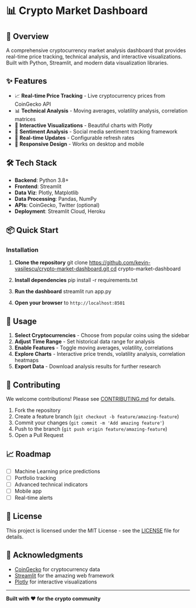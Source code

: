 # 📊 Crypto Market Dashboard

## 🚀 Overview

A comprehensive cryptocurrency market analysis dashboard that provides real-time price tracking, technical analysis, and interactive visualizations. Built with Python, Streamlit, and modern data visualization libraries.

## ✨ Features

- 📈 **Real-time Price Tracking** - Live cryptocurrency prices from CoinGecko API
- 📊 **Technical Analysis** - Moving averages, volatility analysis, correlation matrices
- 🎨 **Interactive Visualizations** - Beautiful charts with Plotly
- 🤖 **Sentiment Analysis** - Social media sentiment tracking framework
- 🔄 **Real-time Updates** - Configurable refresh rates
- 📱 **Responsive Design** - Works on desktop and mobile

## 🛠 Tech Stack

- **Backend**: Python 3.8+
- **Frontend**: Streamlit
- **Data Viz**: Plotly, Matplotlib
- **Data Processing**: Pandas, NumPy
- **APIs**: CoinGecko, Twitter (optional)
- **Deployment**: Streamlit Cloud, Heroku

## 📦 Quick Start

### Installation

1. **Clone the repository**
git clone https://github.com/kevin-vasilescu/crypto-market-dashboard.git cd crypto-market-dashboard


2. **Install dependencies**
pip install -r requirements.txt

3. **Run the dashboard**
streamlit run app.py


4. **Open your browser** to `http://localhost:8501`

## 🎯 Usage

1. **Select Cryptocurrencies** - Choose from popular coins using the sidebar
2. **Adjust Time Range** - Set historical data range for analysis
3. **Enable Features** - Toggle moving averages, volatility, correlations
4. **Explore Charts** - Interactive price trends, volatility analysis, correlation heatmaps
5. **Export Data** - Download analysis results for further research

## 🤝 Contributing

We welcome contributions! Please see [CONTRIBUTING.md](CONTRIBUTING.md) for details.

1. Fork the repository
2. Create a feature branch (`git checkout -b feature/amazing-feature`)
3. Commit your changes (`git commit -m 'Add amazing feature'`)
4. Push to the branch (`git push origin feature/amazing-feature`)
5. Open a Pull Request

## 📈 Roadmap

- [ ] Machine Learning price predictions
- [ ] Portfolio tracking
- [ ] Advanced technical indicators
- [ ] Mobile app
- [ ] Real-time alerts

## 📄 License

This project is licensed under the MIT License - see the [LICENSE](LICENSE) file for details.

## 🙏 Acknowledgments

- [CoinGecko](https://www.coingecko.com/) for cryptocurrency data
- [Streamlit](https://streamlit.io/) for the amazing web framework
- [Plotly](https://plotly.com/) for interactive visualizations

---

**Built with ❤️ for the crypto community**
